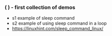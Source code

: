 

### (  ) - first collection of demos
* s1 example of sleep command
* s2 example of using sleep command in a loop
* https://linuxhint.com/sleep_command_linux/